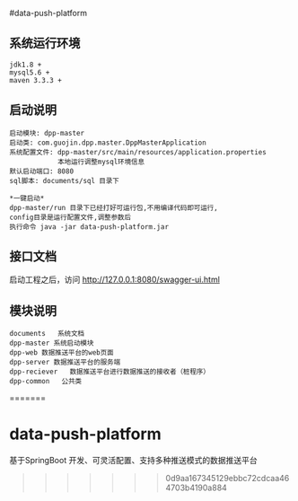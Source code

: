 
#data-push-platform
## 系统运行环境
    jdk1.8 + 
    mysql5.6 +
    maven 3.3.3 +
    
## 启动说明
    启动模块: dpp-master
    启动类: com.guojin.dpp.master.DppMasterApplication
    系统配置文件: dpp-master/src/main/resources/application.properties
                本地运行调整mysql环境信息
    默认启动端口: 8080
    sql脚本: documents/sql 目录下
    
    *一键启动*
    dpp-master/run 目录下已经打好可运行包,不用编译代码即可运行,
    config目录是运行配置文件,调整参数后
    执行命令 java -jar data-push-platform.jar
## 接口文档
   启动工程之后，访问 
   http://127.0.0.1:8080/swagger-ui.html
## 模块说明
    documents   系统文档
    dpp-master 系统启动模块
    dpp-web 数据推送平台的web页面
    dpp-server 数据推送平台的服务端
    dpp-reciever   数据推送平台进行数据推送的接收者（桩程序）
    dpp-common   公共类


    

=======
# data-push-platform
基于SpringBoot 开发、可灵活配置、支持多种推送模式的数据推送平台
>>>>>>> 0d9aa167345129ebbc72cdcaa464703b4190a884
